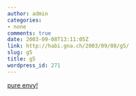 ```yaml
---
author: admin
categories:
- none
comments: true
date: 2003-09-08T13:11:05Z
link: http://habi.gna.ch/2003/09/08/g5/
slug: g5
title: g5
wordpress_id: 271
---
```


[pure envy!](http://www.billnoll.com/g5/)
